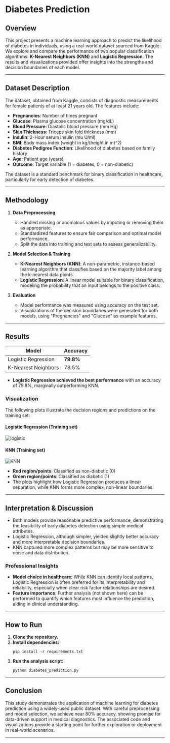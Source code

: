 # Diabetes Prediction 

## Overview

This project presents a machine learning approach to predict the likelihood of diabetes in individuals, using a real-world dataset sourced from Kaggle. We explore and compare the performance of two popular classification algorithms: **K-Nearest Neighbors (KNN)** and **Logistic Regression**. The results and visualizations provided offer insights into the strengths and decision boundaries of each model.

---

## Dataset Description

The dataset, obtained from Kaggle, consists of diagnostic measurements for female patients of at least 21 years old. The features include:

- **Pregnancies**: Number of times pregnant
- **Glucose**: Plasma glucose concentration (mg/dL)
- **Blood Pressure**: Diastolic blood pressure (mm Hg)
- **Skin Thickness**: Triceps skin fold thickness (mm)
- **Insulin**: 2-Hour serum insulin (mu U/ml)
- **BMI**: Body mass index (weight in kg/(height in m)^2)
- **Diabetes Pedigree Function**: Likelihood of diabetes based on family history
- **Age**: Patient age (years)
- **Outcome**: Target variable (1 = diabetes, 0 = non-diabetic)

The dataset is a standard benchmark for binary classification in healthcare, particularly for early detection of diabetes.

---

## Methodology

1. **Data Preprocessing**
   - Handled missing or anomalous values by imputing or removing them as appropriate.
   - Standardized features to ensure fair comparison and optimal model performance.
   - Split the data into training and test sets to assess generalizability.

2. **Model Selection & Training**
   - **K-Nearest Neighbors (KNN)**: A non-parametric, instance-based learning algorithm that classifies based on the majority label among the k-nearest data points.
   - **Logistic Regression**: A linear model suitable for binary classification, modeling the probability that an input belongs to the positive class.

3. **Evaluation**
   - Model performance was measured using accuracy on the test set.
   - Visualizations of the decision boundaries were generated for both models, using "Pregnancies" and "Glucose" as example features.

---

## Results

| Model                  | Accuracy  |
|------------------------|-----------|
| Logistic Regression    | **79.8%** |
| K-Nearest Neighbors    | 78.5%     |

- **Logistic Regression achieved the best performance** with an accuracy of 79.8%, marginally outperforming KNN.

### Visualization

The following plots illustrate the decision regions and predictions on the training set:

#### Logistic Regression (Training set)
![logistic](https://github.com/user-attachments/assets/dd1ce63d-8e35-4b41-9a00-99d57088e8b0)


#### KNN (Training set)
![KNN](https://github.com/user-attachments/assets/0513ce27-dca1-4a42-b5d2-5bf434a5e0e3)


- **Red region/points**: Classified as non-diabetic (0)
- **Green region/points**: Classified as diabetic (1)
- The plots highlight how Logistic Regression produces a linear separation, while KNN forms more complex, non-linear boundaries.

---

## Interpretation & Discussion

- Both models provide reasonable predictive performance, demonstrating the feasibility of early diabetes detection using simple medical attributes.
- Logistic Regression, although simpler, yielded slightly better accuracy and more interpretable decision boundaries.
- KNN captured more complex patterns but may be more sensitive to noise and data distribution.

### Professional Insights

- **Model choice in healthcare**: While KNN can identify local patterns, Logistic Regression is often preferred for its interpretability and reliability, especially when clear risk factor relationships are desired.
- **Feature importance**: Further analysis (not shown here) can be performed to quantify which features most influence the prediction, aiding in clinical understanding.

---

## How to Run

1. **Clone the repository.**
2. **Install dependencies:**  
   ```
   pip install -r requirements.txt
   ```
3. **Run the analysis script:**  
   ```
   python diabetes_prediction.py
   ```

---

## Conclusion

This study demonstrates the application of machine learning for diabetes prediction using a widely-used public dataset. With careful preprocessing and model selection, we achieve near 80% accuracy, showing promise for data-driven support in medical diagnostics. The associated code and visualizations provide a starting point for further exploration or deployment in real-world scenarios.

---


